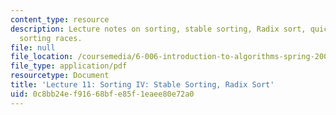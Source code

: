 ```yaml
---
content_type: resource
description: Lecture notes on sorting, stable sorting, Radix sort, quick sort, and
  sorting races.
file: null
file_location: /coursemedia/6-006-introduction-to-algorithms-spring-2008/0c8bb24ef91668bfe85f1eaee80e72a0_lec11.pdf
file_type: application/pdf
resourcetype: Document
title: 'Lecture 11: Sorting IV: Stable Sorting, Radix Sort'
uid: 0c8bb24e-f916-68bf-e85f-1eaee80e72a0
---
```

